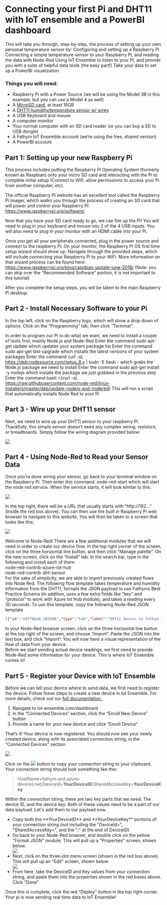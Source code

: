 # Connecting your first Pi and DHT11 with IoT ensemble and a PowerBI dashboard


This will take you through, step-by-step, the process of setting up your own personal temperature sensor by:
Configuring and setting up a Raspberry Pi
Connecting a simple temperature sensor to your Raspberry Pi, and reading the data with Node-Red
Using IoT Ensemble to listen to your Pi, and provide you with a suite of helpful data tools (the easy part!)
Take your data to set up a PowerBI visualization


### Things you will need:
<ul>
<li>Raspberry Pi with a Power Source (we will be using the Model 3B in this example, but you can use a Model 4 as well) </li>
<li>A <a href="https://www.amazon.com/SanDisk-Ultra-microSDHC-Memory-Adapter/dp/B08GY9NYRM/ref=sr_1_3?crid=2XJMC54SCHQQD&dchild=1&keywords=micro+sd+card+32gb&qid=1610743336&sprefix=micro+sd+card%2Caps%2C229&sr=8-3">MicroSD card</a>, at least 16GB</li>
<li>A <a href="https://www.amazon.com/HiLetgo-Temperature-Humidity-Digital-3-3V-5V/dp/B01DKC2GQ0">DHT11 humidity/temperature sensor w/ wires</a></li>
<li>A USB Keyboard and mouse</li>
<li>A computer monitor</li>
<li>Your normal computer with an SD card reader (or you can buy a SD to USB dongle)</li>
<li>A Fathym IoT Ensemble account (we’re using the free, shared version)</li>
<li>A PowerBI account</li>
</ul>

## Part 1: Setting up your new Raspberry Pi 

This process includes putting the Raspberry Pi Operating System (formerly known as Raspbian) onto your micro SD card and interacting with the Pi to complete initial setup (Connect to Wifi, allow permissions to access your Pi from another computer, etc).

The official Raspberry Pi website has an excellent tool called the Raspberry Pi Imager, which walks you through the process of creating an SD card that will power and control your Raspberry PI
https://www.raspberrypi.org/software/

Now that you have your SD card ready to go, we can fire up the Pi! You will need to plug in your keyboard and mouse into 2 of the 4 USB inputs. You will also need to plug in your monitor with an HDMI cable into your Pi.

Once you get all your peripherals connected, plug in the power source and connect to the raspberry Pi. On your monitor, the Raspberry Pi OS first time setup wizard should show up. Navigate through the provided steps, which will include connecting your Raspberry Pi to your WiFi. More information on that wizard process can be found here: https://www.raspberrypi.org/blog/raspbian-update-june-2018/ (Note: you can skip over the “Recommended Software” portion, it is not important to this tutorial)

After you complete the setup steps, you will be taken to the main Raspberry Pi desktop.

## Part 2 - Install Necessary Software to your Pi

In the top left, click on the Raspberry logo, which will show a drop down of options. Click on the “Programming” tab, then click “Terminal”.

In order to program our Pi to do what we want, we need to install a couple of tools first, mainly Node.js and Node-Red 
Enter the command sudo apt-get update which updates your system package list
Enter the command sudo apt-get dist-upgrade which installs the latest versions of your system packages
Enter the command curl -sL https://deb.nodesource.com/setup_8.x | sudo -E bash - which grabs the Node.js package we need to install
Enter the command sudo apt-get install -y nodejs which installs the package we just grabbed in the previous step
Enter the command bash <(curl -sL https://raw.githubusercontent.com/node-red/linux-installers/master/deb/update-nodejs-and-nodered)  This will run a script that automatically installs Node Red to your Pi


## Part 3 - Wire up your DHT11 sensor

Next, we need to wire up your DHT11 sensor to your raspberry Pi. Thankfully, this simple sensor doesn’t need any complex wiring, resistors, or breadboards. Simply follow the wiring diagram provided below:

<img src="../static/img/modifiedPiWiring.png" class="text-image" />


## Part 4 - Using Node-Red to Read your Sensor Data

Once you’re done wiring your sensor, go back to your terminal window on the Raspberry Pi. Then enter this command: node-red-start which will start the node red service. When the service starts, it will look similar to this:

<img src="https://steemitimages.com/DQmZreKyQYHjEe2KUJHdHT4dGPNtofUqbcct6WLRx8rfHJs/Inkedterminal_LI.jpg" class="text-image" />

In the top right, there will be a URL that usually starts with “http://192…” (inside the red box above). You can then use the built in Raspberry Pi web browser to navigate to this website.  You will then be taken to a screen that looks like this:

<img src="https://steemitimages.com/640x0/https://steemitimages.com/DQmTsV5oGxLJa3MgJWrqQJ43a5SfdKJDrqtY1yjWJuBRD4J/DQmTsV5oGxLJa3MgJWrqQJ43a5SfdKJDrqtY1yjWJuBRD4J.png" class="text-image" />

Welcome to Node-Red! There are a few additional modules that we will need in order to create our device flow. In the top right corner of the screen, click on the three horizontal line button, and then click “Manage palette”. On the new screen, click on the “Install” tab. In the search bar, type in the following and install each of them:
<br>
node-red-contrib-azure-iot-hub<br>
node-red-contrib-dht-sensor
<br>
For the sake of simplicity, we are able to import previously created flows into Node Red. The following flow template takes temperature and humidity information from the DHT11, formats the JSON payload to use Fathyms Best Practice Schema (in addition, uses a few extra fields like “key” and “protocol” to work with Azure Iot Hub module), and takes a reading every 30 seconds. To use this template, copy the following Node-Red JSON template

```json
[{"id":"e97f8ba8.2829d8","type":"tab","label":"DHT11 Sensor to Fathym Iot Ensemble","disabled":false,"info":""},{"id":"2fe1190e.141286","type":"inject","z":"e97f8ba8.2829d8","name":"Take reading every 30 seconds","props":[{"p":"payload"}],"repeat":"30","crontab":"","once":true,"onceDelay":0.1,"topic":"","payload":"","payloadType":"date","x":190,"y":440,"wires":[["2f3407d4.26b858"]]},{"id":"2f3407d4.26b858","type":"rpi-dht22","z":"e97f8ba8.2829d8","name":"DHT11 Sensor","topic":"","dht":"11","pintype":"0","pin":4,"x":500,"y":440,"wires":[["1fa2f6c2.9637b9"]]},{"id":"1fa2f6c2.9637b9","type":"change","z":"e97f8ba8.2829d8","name":"Format JSON","rules":[{"t":"set","p":"payload","pt":"msg","to":"{\t\t\"deviceId\": \"Your Device ID\",\t\t\"key\": \"Your Device Key\",\t\t\"protocol\": \"mqtt\",\t\t\"data\": {\t\t\"DeviceData\": {\t\t\t\"Latitude\": \"40.5853° N\",\t\t\t\"Longitude\": \"105.0844° W\"\t\t},\t\t\"SensorReadings\": {\t\t\t\"Temperature\": $number(payload),\t\t\t\"Humidity\": $number(humidity)\t\t},\t\t\"SensorMetadata\": {\t\t\t\"_\": {\t\t\t\t\"SignalStrength\": \"Good\",\t\t\t\t\"SensorType\": \"DHT11\"\t\t\t}\t\t}\t\t}\t}","tot":"jsonata"}],"action":"","property":"","from":"","to":"","reg":false,"x":760,"y":440,"wires":[["8601cbe1.84e998","fc1e92ea.2210b"]]},{"id":"8601cbe1.84e998","type":"debug","z":"e97f8ba8.2829d8","name":"Local Debug","active":true,"tosidebar":true,"console":false,"tostatus":false,"complete":"payload","targetType":"msg","statusVal":"","statusType":"auto","x":990,"y":360,"wires":[]},{"id":"fc1e92ea.2210b","type":"azureiothub","z":"e97f8ba8.2829d8","name":"Azure IoT Hub","protocol":"mqtt","x":1000,"y":520,"wires":[[]]}]
```

In your Node-Red browser screen, click on the three horizontal line button at the top right of the screen, and choose “Import”. Paste the JSON into the text box, and click “Import”. You will now have a visual representation of the flow of data from your device.
<br>
Before we start sending actual device readings, we first need to provide Node-Red some information for your device. This is where IoT Ensemble comes in!

## Part 5 - Register your Device with IoT Ensemble
Before we can tell your device where to send data, we first need to register the device. Follow these steps to create a new device in Iot Ensemble. For more details, check out our [full documentation.](../docs/getting-started/connecting-first-device)

<ol>
<li>Navigate to iot-ensemble.com/dashboard</li>
<li>In the “Connected Devices” section, click the “Enroll New Device” button</li>
<li>Provide a name for your new device and click “Enroll Device”</li>
</ol>

That’s it! Your device is now registered. You should now see your newly created device, along with its associated connection string, in the “Connected Devices” section. 

<img src="../static/img/screenshots/dashboard-device-list-first-device.png" class="text-image" />

Click on the <img src="../static/img/screenshots/icon-copy.png" class="text-image" /> button to copy your connection string to your clipboard. Your connection string should look something like this:

> HostName=fathym-prd.azure-devices.net;DeviceId=**YourDeviceID**;SharedAccessKey=**YourDeviceKey**

Within the connection string, there are two key parts that we need: The device ID, and the device key. Both of these values need to be a part of our data payload. Let's add them to our payload now.

<ul>
<li> Copy both the **YourDeviceID** and **YourDeviceKey** portions of your connection string (not including the "DeviceId=", "SharedAccessKey=", and the ";" at the end of DeviceID)</li>
<li> Go back to your Node-Red browser, and double click on the yellow "Format JSON" module. This will pull up a "Properties" screen, shown below.</li>

<img src="../static/img/screenshots/format_json_properties_screen.png" class="text-image" />

<li> Next, click on the three-dot menu screen (shown in the red box above). This will pull up an "Edit" screen, shown below</li>

<img src="../static/img/screenshots/replace_id_and_key.png" class="text-image" />

<li> From here, take the DeviceID and Key values from your connection string, and paste them into the properties shown in the red boxes above. Click "Done"</li>
</ul>

Once this is complete, click the red "Deploy" button in the top right corner. Your pi is now sending real time data to IoT Ensemble!


